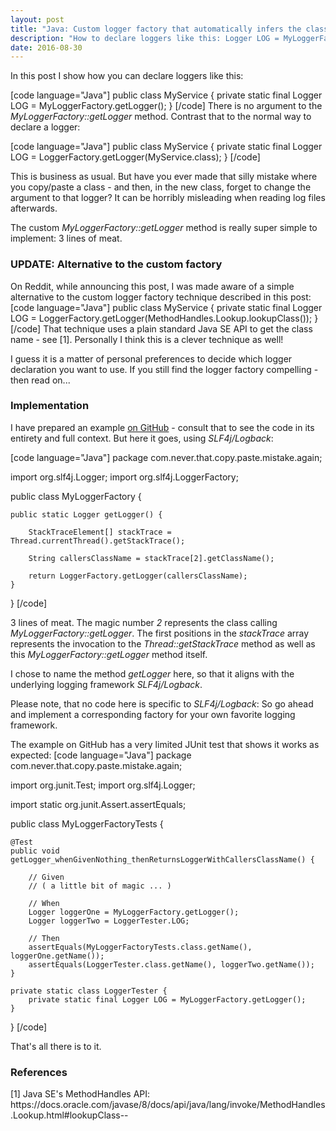 ```yaml
---
layout: post
title: "Java: Custom logger factory that automatically infers the class name"
description: "How to declare loggers like this: Logger LOG = MyLoggerFactory.getLogger()"
date: 2016-08-30
---
```


In this post I show how you can declare loggers like this:

[code language="Java"]
public class MyService {
    private static final Logger LOG = MyLoggerFactory.getLogger();
}
[/code]
There is no argument to the <em>MyLoggerFactory::getLogger</em> method. Contrast that to the normal way to declare a logger:

[code language="Java"]
public class MyService {
    private static final Logger LOG = LoggerFactory.getLogger(MyService.class);
}
[/code]

This is business as usual. But have you ever made that silly mistake where you copy/paste a class - and then, in the new class, forget to change the argument to that logger? It can be horribly misleading when reading log files afterwards.

The custom <em>MyLoggerFactory::getLogger</em> method is really super simple to implement: 3 lines of meat.

<h3>UPDATE: Alternative to the custom factory</h3>
On Reddit, while announcing this post, I was made aware of a simple alternative to the custom logger factory technique described in this post:
[code language="Java"]
public class MyService {
    private static final Logger LOG = LoggerFactory.getLogger(MethodHandles.Lookup.lookupClass());
}
[/code]
That technique uses a plain standard Java SE API to get the class name - see [1]. Personally I think this is a clever technique as well! 

I guess it is a matter of personal preferences to decide which logger declaration you want to use. If you still find the logger factory compelling - then read on...

<h3>Implementation</h3>
I have prepared an example <a href="https://github.com/nickymoelholm/smallexamples/tree/master/logging-custom-loggerfactory" target="_blank">on GitHub</a> - consult that to see the code in its entirety and full context. But here it goes, using <em>SLF4j/Logback</em>:

[code language="Java"]
package com.never.that.copy.paste.mistake.again;

import org.slf4j.Logger;
import org.slf4j.LoggerFactory;

public class MyLoggerFactory {

    public static Logger getLogger() {

        StackTraceElement[] stackTrace = Thread.currentThread().getStackTrace();

        String callersClassName = stackTrace[2].getClassName();

        return LoggerFactory.getLogger(callersClassName);
    }
}
[/code]

3 lines of meat. The magic number <em>2</em> represents the class calling <em>MyLoggerFactory::getLogger</em>. The first positions in the <em>stackTrace</em> array represents the invocation to the <em>Thread::getStackTrace</em> method as well as this <em>MyLoggerFactory::getLogger</em> method itself.

I chose to name the method <em>getLogger</em> here, so that it aligns with the underlying logging framework <em>SLF4j/Logback</em>.

Please note, that no code here is specific to <em>SLF4j/Logback</em>: So go ahead and implement a corresponding factory for your own favorite logging framework. 

The example on GitHub has a very limited JUnit test that shows it works as expected:
[code language="Java"]
package com.never.that.copy.paste.mistake.again;

import org.junit.Test;
import org.slf4j.Logger;

import static org.junit.Assert.assertEquals;

public class MyLoggerFactoryTests {

    @Test
    public void getLogger_whenGivenNothing_thenReturnsLoggerWithCallersClassName() {

        // Given
        // ( a little bit of magic ... )

        // When
        Logger loggerOne = MyLoggerFactory.getLogger();
        Logger loggerTwo = LoggerTester.LOG;

        // Then
        assertEquals(MyLoggerFactoryTests.class.getName(), loggerOne.getName());
        assertEquals(LoggerTester.class.getName(), loggerTwo.getName());
    }

    private static class LoggerTester {
        private static final Logger LOG = MyLoggerFactory.getLogger();
    }

}
[/code]

That's all there is to it. 

<h3>References</h3>
[1] Java SE's MethodHandles API:
https://docs.oracle.com/javase/8/docs/api/java/lang/invoke/MethodHandles.Lookup.html#lookupClass--
